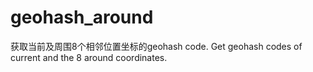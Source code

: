# geohash_around
获取当前及周围8个相邻位置坐标的geohash code.
Get geohash codes of current and the 8 around coordinates.
